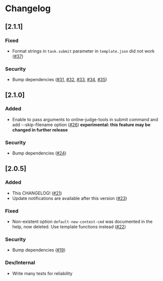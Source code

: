 # Changelog

## [2.1.1]
### Fixed
- Format strings in `task.submit` parameter in `template.json` did not work ([#37](https://github.com/Tatamo/atcoder-cli/pull/37))
### Security
- Bump dependencies ([#31](https://github.com/Tatamo/atcoder-cli/pull/31), [#32](https://github.com/Tatamo/atcoder-cli/pull/32), [#33](https://github.com/Tatamo/atcoder-cli/pull/33), [#34](https://github.com/Tatamo/atcoder-cli/pull/34), [#35](https://github.com/Tatamo/atcoder-cli/pull/35))

## [2.1.0]
### Added
- Enable to pass arguments to online-judge-tools in submit command and add --skip-filename option ([#26](https://github.com/Tatamo/atcoder-cli/pull/26)) **experimental: this feature may be changed in further release**
### Security
- Bump dependencies ([#24](https://github.com/Tatamo/atcoder-cli/pull/24))

## [2.0.5]
### Added
- This CHANGELOG! ([#21](https://github.com/Tatamo/atcoder-cli/pull/21))
- Update notifications are available after this version ([#23](https://github.com/Tatamo/atcoder-cli/pull/23))
### Fixed
- Non-existent option `default-new-contest-cmd` was documented in the help, now deleted. Use template functions instead ([#22](https://github.com/Tatamo/atcoder-cli/pull/22))
### Security
- Bump dependencies ([#19](https://github.com/Tatamo/atcoder-cli/pull/19))
### Dev/Internal
- Write many tests for reliability
